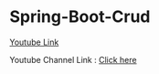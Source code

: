 # Spring-Boot-Crud

[Youtube Link](https://youtu.be/3cVZQiL3Alk)


Youtube Channel Link : [Click here](https://www.youtube.com/channel/UCJyDMA1hY0gWrCylFD963DA)
